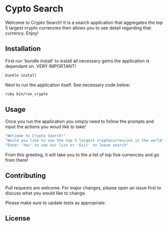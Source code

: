 # Cypto Search

Welcome to Crypto Search! It is a search application that aggregates the top 5 largest crypto currencies then allows you to see detail regarding that currency. Enjoy!

## Installation

First run 'bundle install' to install all necessary gems the application is dependant on. VERY IMPORTANT!

```bash
bundle install
```

Next to run the application itself. See necessary code below:

```bash
ruby bin/run_crypto
```

## Usage

Once you run the application you simply need to follow the prompts and input the actions you woud like to take! 

```ruby
"Welcome to Crypto Search!"
"Would you like to see the top 5 largest cryptocurrencies in the world?"
"Enter 'Yes' to see our list or 'Exit' to leave search"
```

From this greeting, it will take you to the a list of top five currencies and go from there! 


## Contributing
Pull requests are welcome. For major changes, please open an issue first to discuss what you would like to change.

Please make sure to update tests as appropriate.

## License

